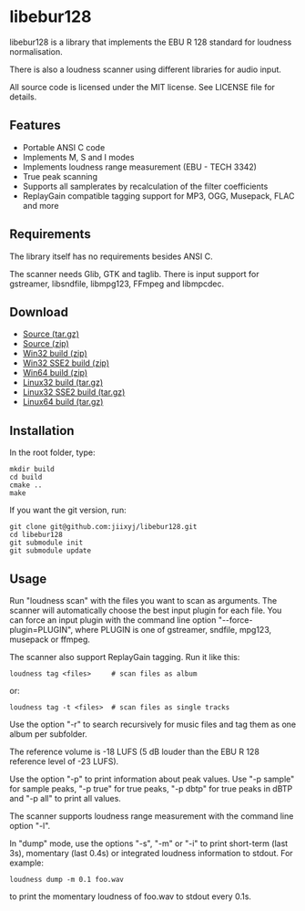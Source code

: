 libebur128
==========

libebur128 is a library that implements the EBU R 128 standard for loudness
normalisation.

There is also a loudness scanner using different libraries for audio input.

All source code is licensed under the MIT license. See LICENSE file for
details.

Features
--------

* Portable ANSI C code
* Implements M, S and I modes
* Implements loudness range measurement (EBU - TECH 3342)
* True peak scanning
* Supports all samplerates by recalculation of the filter coefficients
* ReplayGain compatible tagging support for MP3, OGG, Musepack, FLAC and more


Requirements
------------

The library itself has no requirements besides ANSI C.

The scanner needs Glib, GTK and taglib.
There is input support for gstreamer, libsndfile, libmpg123, FFmpeg
and libmpcdec.


Download
--------

* [Source (tar.gz)](libebur128-0.4.0-Source.tar.gz)
* [Source (zip)](libebur128-0.4.0-Source.zip)
* [Win32 build (zip)](libebur128-0.4.0-win32.zip)
* [Win32 SSE2 build (zip)](libebur128-0.4.0-win32-sse2.zip)
* [Win64 build (zip)](libebur128-0.4.0-win64.zip)
* [Linux32 build (tar.gz)](libebur128-0.4.0-Linux.tar.gz)
* [Linux32 SSE2 build (tar.gz)](libebur128-0.4.0-Linux-sse2.tar.gz)
* [Linux64 build (tar.gz)](libebur128-0.4.0-Linux64.tar.gz)


Installation
-----------

In the root folder, type:

    mkdir build
    cd build
    cmake ..
    make

If you want the git version, run:

    git clone git@github.com:jiixyj/libebur128.git
    cd libebur128
    git submodule init
    git submodule update

Usage
-----

Run "loudness scan" with the files you want to scan as arguments. The scanner
will automatically choose the best input plugin for each file. You can force an
input plugin with the command line option "--force-plugin=PLUGIN", where PLUGIN
is one of gstreamer, sndfile, mpg123, musepack or ffmpeg.

The scanner also support ReplayGain tagging. Run it like this:

    loudness tag <files>     # scan files as album

or:

    loudness tag -t <files>  # scan files as single tracks

Use the option "-r" to search recursively for music files and tag them as one
album per subfolder.

The reference volume is -18 LUFS (5 dB louder than the EBU R 128 reference level
of -23 LUFS).

Use the option "-p" to print information about peak values. Use "-p sample" for
sample peaks, "-p true" for true peaks, "-p dbtp" for true peaks in dBTP and
"-p all" to print all values.

The scanner supports loudness range measurement with the command line
option "-l".

In "dump" mode, use the options "-s", "-m" or "-i" to print short-term
(last 3s), momentary (last 0.4s) or integrated loudness information to stdout.
For example:

    loudness dump -m 0.1 foo.wav

to print the momentary loudness of foo.wav to stdout every 0.1s.
